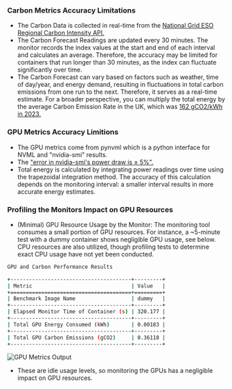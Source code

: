 ### Carbon Metrics Accuracy Limitations
* The Carbon Data is collected in real-time from the [National Grid ESO Regional Carbon Intensity API.](https://api.carbonintensity.org.uk)
* The Carbon Forecast Readings are updated every 30 minutes. The monitor records the index values at the start and end of each interval and calculates an average. Therefore, the accuracy may be limited for containers that run longer than 30 minutes, as the index can fluctuate significantly over time.
* The Carbon Forecast can vary based on factors such as weather, time of day/year, and energy demand, resulting in fluctuations in total carbon emissions from one run to the next. Therefore, it serves as a real-time estimate. For a broader perspective, you can multiply the total energy by the average Carbon Emission Rate in the UK, which was [162 gCO2/kWh in 2023.](https://www.carbonbrief.org/analysis-uk-electricity-from-fossil-fuels-drops-to-lowest-level-since-1957/#:~:text=Low%2Dcarbon%20sources%20made%20up,fully%20decarbonised%20grid%20by%202035.)

### GPU Metrics Accuracy Limitions
* The GPU metrics come from pynvml which is a python interface for NVML and "nvidia-smi" results.
* The ["error in nvidia-smi's power draw is ± 5%".](https://arxiv.org/html/2312.02741v2#:~:text=The%20error%20in%20nvidia%2Dsmi's,%C2%B1%2030W%20of%20over%2Funderestimation.>)
* Total energy is calculated by integrating power readings over time using the trapezoidal integration method. The accuracy of this calculation depends on the monitoring interval: a smaller interval results in more accurate energy estimates.

### Profiling the Monitors Impact on GPU Resources
* (Minimal) GPU Resource Usage by the Monitor: The monitoring tool consumes a small portion of GPU resources. For instance, a ~5-minute test with a dummy container shows negligible GPU usage, see below. CPU resources are also utilized, though profiling tests to determine exact CPU usage have not yet been conducted.

```bash
GPU and Carbon Performance Results

+---------------------------------------+---------+
| Metric                                | Value   |
+=======================================+=========+
| Benchmark Image Name                  | dummy   |
+---------------------------------------+---------+
| Elapsed Monitor Time of Container (s) | 320.177 |
+---------------------------------------+---------+
| Total GPU Energy Consumed (kWh)       | 0.00183 |
+---------------------------------------+---------+
| Total GPU Carbon Emissions (gCO2)     | 0.36118 |
+---------------------------------------+---------+
```

  ![GPU Metrics Output](ocs_image_dummy.png)

* These are idle usage levels, so monitoring the GPUs has a negligible impact on GPU resources.